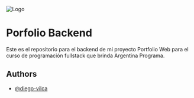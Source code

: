 
![Logo](https://www.concordia.gob.ar/sites/all/themes/programar/images/arg-programa.png)


# Porfolio Backend

Este es el repositorio para el backend de mi proyecto Portfolio Web para el curso de programación fullstack que brinda Argentina Programa.


## Authors

- [@diego-vilca](https://www.github.com/diego-vilca)
